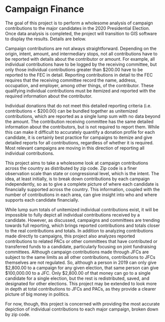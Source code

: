 # Campaign Finance

The goal of this project is to perform a wholesome analysis of campaign contributions to the major candidates in the 2020 Presidential Election. Once data analysis is completed, the project will transition to GIS software to display the results. Details are below.

Campaign contributions are not always straightforward. Depending on the origin, intent, amount, and intermediary stops, not all contributions have to be reported with details about the contributor or amount. For example, all individual contributions have to be logged by the receiving committee, but only those individual contributions greater than $200.00 have to be reported to the FEC in detail. Reporting contributions in detail to the FEC requires that the receiving committee record the name, address, occupation, and employer, among other things, of the contributor. These qualifying individual contributions must be itemized and reported with the required information about the contributor.

Individual donations that do not meet this detailed reporting criteria (i.e. contributions < $200.00) can be bundled together as unitemized contributions, which are reported as a single lump sum with no data beyond the amount. The contribution receiving committee has the same detailed information about the contributors, but is not required to report them. While this can make it difficult to accurately quantify a donation profile for each candidate, it is certainly best practice for campaigns to itemize and give detailed reports for all contributions, regardless of whether it is required. Most relevant campaigns are moving in this direction of reporting all individual contributions.

This project aims to take a wholesome look at campaign contributions across the country as distributed by zip code. Zip code is a finer observation scale than state or congressional level, which is the intent. The idea, at least initially, is to break down contributions by each campaign independently, so as to give a complete picture of where each candidate is financially supported across the country. This information, coupled with the number of contributions in each area, can give insight into who and where supports each candidate financially.

While lump sum totals of unitemized individual contributions exist, it will be impossible to fully depict all individual contributions received by a candidate. However, as discussed, campaigns and committees are trending towards full reporting, which brings reported contributions and totals closer to the real contributions and totals. In addition to analyzing contributions made directly to campaigns, this project also analyzes reported contributions to related PACs or other committees that have contributed or transferred funds to a candidate, particularly focusing on joint fundraising committees. Although campaign contributions made through JFCs are subject to the same limits as all other contributions, contributions to JFCs themselves are not regulated. So, although a person in 2019 can only give $2,800.00 to a campaign for any given election, that same person can give $100,000.00 to a JFC. Only $2,800.00 of that money can go to a single candidate for a single election, but the rest is redistributed, saved, and designated for other elections. This project may be extended to look more in depth at total contributions to JFCs and PACs, as they provide a clearer picture of big money in politics.

For now, though, this project is concerned with providing the most accurate depiction of individual contributions to each major campaign, broken down by zip code.